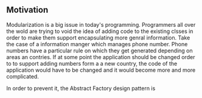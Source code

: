 ## Motivation

Modularization is a big issue in today's programming. Programmers all over the wold are trying to void the idea of adding code to the existing clsses in order to make them support encapsulating more genral information. Take the case of a information manger which manages phone number. Phone numbers have a particular rule on which they get generated depending on areas an contries. If at some point the application should be changed order to to support adding numbers form a a new country, the code of the application would have to be changed and it would become more and more complicated. 

In order to prevent it, the Abstract Factory design pattern is 